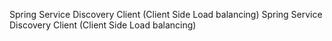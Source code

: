 Spring Service Discovery Client (Client Side Load balancing)
Spring Service Discovery Client (Client Side Load balancing)
